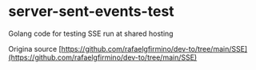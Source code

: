 # server-sent-events-test
Golang code for testing SSE run at shared hosting

Origina source [https://github.com/rafaelgfirmino/dev-to/tree/main/SSE](https://github.com/rafaelgfirmino/dev-to/tree/main/SSE)
